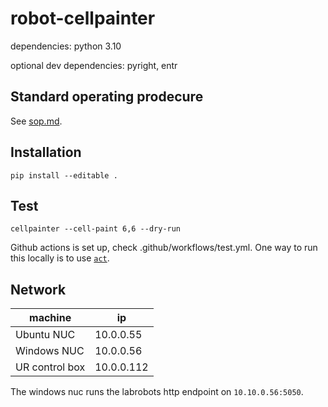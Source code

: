 # robot-cellpainter

dependencies: python 3.10

optional dev dependencies: pyright, entr

## Standard operating prodecure

See [sop.md](https://github.com/pharmbio/robot-cellpainter/blob/main/sop.md).

## Installation

```
pip install --editable .
```

## Test

```
cellpainter --cell-paint 6,6 --dry-run
```

Github actions is set up, check .github/workflows/test.yml. One way to run this locally is to use [`act`](https://github.com/nektos/act).

## Network

machine        | ip
---            | ---
Ubuntu NUC     | 10.0.0.55
Windows NUC    | 10.0.0.56
UR control box | 10.0.0.112

The windows nuc runs the labrobots http endpoint on `10.10.0.56:5050`.
